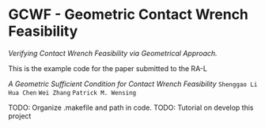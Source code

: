 # GCWF - Geometric Contact Wrench Feasibility
_Verifying Contact Wrench Feasibility via Geometrical Approach._


This is the example code for the paper submitted to the RA-L

_A Geometric Sufficient Condition for Contact Wrench Feasibility_
`Shenggao Li` `Hua Chen` `Wei Zhang` `Patrick M. Wensing`


TODO: Organize .makefile and path in code.
TODO: Tutorial on develop this project
